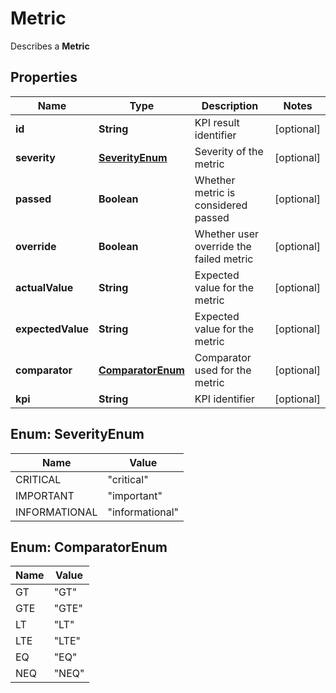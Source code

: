 

# Metric

Describes a __Metric__
## Properties

Name | Type | Description | Notes
------------ | ------------- | ------------- | -------------
**id** | **String** | KPI result identifier |  [optional]
**severity** | [**SeverityEnum**](#SeverityEnum) | Severity of the metric |  [optional]
**passed** | **Boolean** | Whether metric is considered passed |  [optional]
**override** | **Boolean** | Whether user override the failed metric |  [optional]
**actualValue** | **String** | Expected value for the metric |  [optional]
**expectedValue** | **String** | Expected value for the metric |  [optional]
**comparator** | [**ComparatorEnum**](#ComparatorEnum) | Comparator used for the metric |  [optional]
**kpi** | **String** | KPI identifier |  [optional]



## Enum: SeverityEnum

Name | Value
---- | -----
CRITICAL | &quot;critical&quot;
IMPORTANT | &quot;important&quot;
INFORMATIONAL | &quot;informational&quot;



## Enum: ComparatorEnum

Name | Value
---- | -----
GT | &quot;GT&quot;
GTE | &quot;GTE&quot;
LT | &quot;LT&quot;
LTE | &quot;LTE&quot;
EQ | &quot;EQ&quot;
NEQ | &quot;NEQ&quot;



